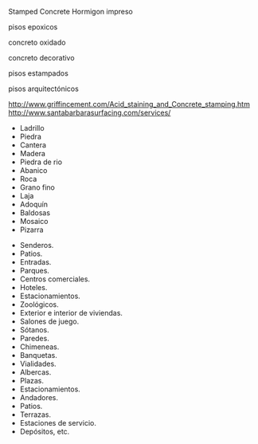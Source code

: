 Stamped Concrete
Hormigon impreso

pisos epoxicos

concreto oxidado

concreto decorativo

pisos estampados

pisos arquitectónicos

http://www.griffincement.com/Acid_staining_and_Concrete_stamping.htm
http://www.santabarbarasurfacing.com/services/

<ul>
  <li>Ladrillo
  <li>Piedra
  <li>Cantera
  <li>Madera
  <li>Piedra de rio
  <li>Abanico
  <li>Roca
  <li>Grano fino
  <li>Laja
  <li>Adoquín
  <li>Baldosas
  <li>Mosaico
  <li>Pizarra
</ul>
<ul>
  <li>Senderos.
  <li>Patios.
  <li>Entradas.
  <li>Parques.
  <li>Centros comerciales.
  <li>Hoteles.
  <li>Estacionamientos.
  <li>Zoológicos.
  <li>Exterior e interior de viviendas.
  <li>Salones de juego.
  <li>Sótanos.
  <li>Paredes.
  <li>Chimeneas.
  <li>Banquetas.
  <li>Vialidades.
  <li>Albercas.
  <li>Plazas.
  <li>Estacionamientos.
  <li>Andadores.
  <li>Patios.
  <li>Terrazas.
  <li>Estaciones de servicio.
  <li>Depósitos, etc.
</ul>